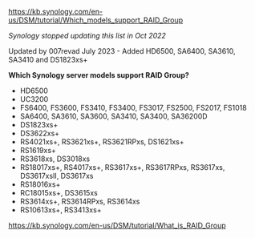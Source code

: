 https://kb.synology.com/en-us/DSM/tutorial/Which_models_support_RAID_Group

*Synology stopped updating this list in Oct 2022*

Updated by 007revad July 2023 - Added HD6500, SA6400, SA3610, SA3410 and DS1823xs+

**Which Synology server models support RAID Group?**
- HD6500
- UC3200
- FS6400, FS3600, FS3410, FS3400, FS3017, FS2500, FS2017, FS1018
- SA6400, SA3610, SA3600, SA3410, SA3400, SA36200D
- DS1823xs+
- DS3622xs+
- RS4021xs+, RS3621xs+, RS3621RPxs, DS1621xs+
- RS1619xs+
- RS3618xs, DS3018xs
- RS18017xs+, RS4017xs+, RS3617xs+, RS3617RPxs, RS3617xs, DS3617xsII, DS3617xs
- RS18016xs+
- RC18015xs+, DS3615xs
- RS3614xs+, RS3614RPxs, RS3614xs
- RS10613xs+, RS3413xs+
  
https://kb.synology.com/en-us/DSM/tutorial/What_is_RAID_Group
